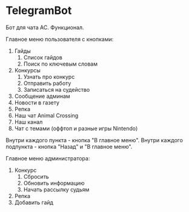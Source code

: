 # TelegramBot
Бот для чата AC. Функционал.

Главное меню пользователя с кнопками:
1. Гайды
   1. Список гайдов
   2. Поиск по ключевым словам
2. Конкурсы
   1. Узнать про конкурс
   2. Отправить работу
   3. Записаться на судейство
3. Сообщение админам
4. Новости в газету
5. Репка
6. Наш чат Animal Crossing
7. Наш канал
8. Чат с темами (оффтоп и разные игры Nintendo)
   
Внутри каждого пункта - кнопка "В главное меню".
Внутри каждого подпункта - кнопка "Назад" и "В главное меню".

Главное меню администратора:
1. Конкурс 
   1. Сбросить
   2. Обновить информацию
   3. Начать рассылку судьям
2. Репка
3. Добавить гайд